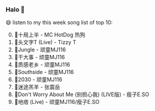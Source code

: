 

### Halo 👋

😄 listen to my this week song list of top 10:

0. 🌈十局上半 - MC HotDog 热狗
1. 🌈头文字T (Live) - Tizzy T
2. 🌈Jungle - 顽童MJ116
3. 🌈干大事 - 顽童MJ116
4. 🌈质感老乡 - 顽童MJ116
5. 🌈Southside - 顽童MJ116
6. 🌈2030 - 顽童MJ116
7. 🌈迷途羔羊 - 张震岳
8. 🌈Don't Worry About Me (别担心我) (LIVE版) - 瘦子E.SO
9. 🌈地痞 (Live) - 顽童MJ116/瘦子E.SO

